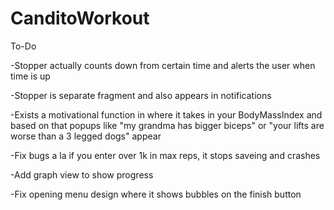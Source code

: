 # CanditoWorkout

To-Do

-Stopper actually counts down from certain time and alerts the user when time is up

-Stopper is separate fragment and also appears in notifications

-Exists a motivational function in where it takes in your BodyMassIndex and based on that popups like "my grandma has bigger biceps" or "your lifts are worse than a 3 legged dogs" appear

-Fix bugs a la if you enter over 1k in max reps, it stops saveing and crashes

-Add graph view to show progress

-Fix opening menu design where it shows bubbles on the finish button

